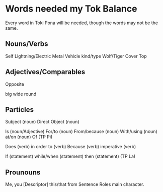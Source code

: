 Words needed my Tok Balance
================

Every word in Toki Pona will be needed, though the words may not be the same.

Nouns/Verbs
----
Self
Lightning/Electric
Metal
Vehicle
kind/type
Wolf/Tiger
Cover
Top



Adjectives/Comparables
---------
Opposite 

big
wide
round



Particles
----------
Subject (noun)
Direct Object (noun)

Is (noun/Adjective)
For/to (noun)
From/because (noun)
With/using (noun)
at/on (noun)
Of  (TP Pi)

Does (verb)
in order to (verb)
Because (verb)
imperative (verb)

If (statement)
while/when (statement)
then (statement) (TP La)

Prounouns
--------
Me, you
[Descriptor] this/that
from Sentence Roles
main character.








